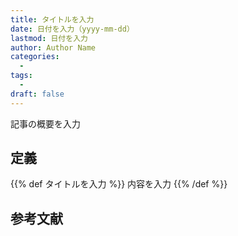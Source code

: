 ```yaml
---
title: タイトルを入力
date: 日付を入力（yyyy-mm-dd）
lastmod: 日付を入力
author: Author Name
categories:
  - 
tags:
  - 
draft: false
---
```


記事の概要を入力

<!--more-->

## 定義
{{% def タイトルを入力 %}}
内容を入力
{{% /def %}}

## 参考文献